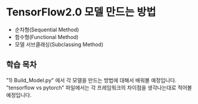 # TensorFlow2.0 모델 만드는 방법

* 순차형(Sequential Method)  
* 함수형(Functional Method)  
* 모델 서브클래싱(Subclassing Method)  

## 학습 목차  
"1) Build_Model.py" 에서 각 모델을 만드는 방법에 대해서 배워볼 예정입니다. 
"tensorflow vs pytorch" 파일에서는 각 프레임워크의 차이점을 생각나는대로 적어볼 예정입니다. 